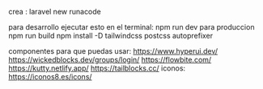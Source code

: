 crea :
laravel new runacode

para desarrollo
ejecutar esto en el terminal:
npm run dev
para produccion
npm run build
npm install -D tailwindcss postcss autoprefixer



componentes para que puedas usar:
https://www.hyperui.dev/
https://wickedblocks.dev/groups/login/
https://flowbite.com/
https://kutty.netlify.app/
https://tailblocks.cc/
iconos:
https://iconos8.es/icons/


